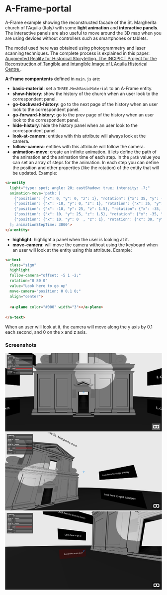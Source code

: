 # A-Frame-portal

A-Frame example showing the reconstructed facade of the St. Margherita church of l'Aquila (Italy) with some **light animation** and **interactive panels**. The interactive panels are also useful to move around the 3D map when you are using devices without controllers such as smartphones or tablets.

The model used here was obtained using photogrammetry and laser scanning techniques. The complete process is explained in this paper: [Augmented Reality for Historical Storytelling. The INCIPICT Project for the Reconstruction of Tangible and Intangible Image of L’Aquila Historical Centre
](https://www.researchgate.net/publication/321205949_Augmented_Reality_for_Historical_Storytelling_The_INCIPICT_Project_for_the_Reconstruction_of_Tangible_and_Intangible_Image_of_L'Aquila_Historical_Centre).

**A-Frame compontents** defined in `main.js` are:
- **basic-material**: set a `THREE.MeshBasicMaterial` to an A-Frame entity.
- **show-history**: show the history of the church when an user look to the correspondent panel.
- **go-backward-history**: go to the next page of the history when an user look to the correspondent panel.
- **go-forward-history**: go to the prev page of the history when an user look to the correspondent panel.
- **hide-history**: hide the history panel when an user look to the correspondent panel.
- **look-at-camera**: entities with this attribute will always look at the camera.
- **follow-camera**: entities with this attribute will follow the camera.
- **animation-move**: create an infinite animation. it lets define the path of the animation and the animation time of each step. In the `path` value you can set an array of steps for the animation. In each step you can define the position and other properties (like the rotation) of the entity that will be updated. Example:
```html
<a-entity 
  light="type: spot; angle: 20; castShadow: true; intensity: .7;" 
  animation-move='path: [ 
    {"position": {"x": 0, "y": 0, "z": 1}, "rotation": {"x": 35, "y": -15, "z": 1}}, 
    {"position": {"x": -10, "y": 0, "z": 1}, "rotation": {"x": 35, "y": -35, "z": 0}}, 
    {"position": {"x": -10, "y": 25, "z": 1.5}, "rotation": {"x": -35, "y": -25, "z": 1}}, 
    {"position": {"x": 10, "y": 25, "z": 1.5}, "rotation": {"x": -35, "y": 30, "z": 1}}, 
    {"position": {"x": 10, "y": 0  , "z": 1}, "rotation": {"x": 30, "y": 35, "z": 1}} 
  ]; animationStepTime: 3000'>
</a-entity>
```
- **highlight**: highlight a panel when the user is looking at it.
- **move-camera**: will move the camera without using the keyboard when an user will look at the entity using this attribute. Example:
```html
<a-text 
  class="sign" 
  highlight 
  follow-camera="offset: -5 1 -2;" 
  rotation="0 80 0" 
  value="Look here to go up" 
  move-camera="position: 0 0.1 0;" 
  align="center">

  <a-plane color="#000" width="3"></a-plane>

</a-text>
```
When an user will look at it, the camera will move along the y axis by 0.1 each second, and 0 on the x and z axis.

### Screenshots
![](./images/screenshot_1.png)
![](./images/screenshot_2.png)
![](./images/screenshot_3.png)
